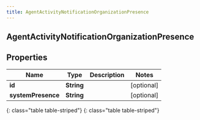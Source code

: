 ```yaml
---
title: AgentActivityNotificationOrganizationPresence
---
```

## AgentActivityNotificationOrganizationPresence


## Properties

| Name | Type | Description | Notes |
| ------------ | ------------- | ------------- | ------------- |
| **id** | **String** |  |  [optional] |
| **systemPresence** | **String** |  |  [optional] |
{: class="table table-striped"}
{: class="table table-striped"}


